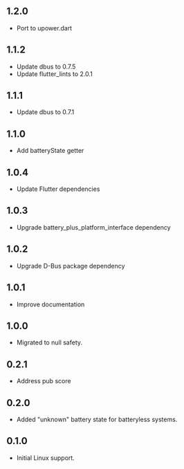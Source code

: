 ## 1.2.0

- Port to upower.dart

## 1.1.2

- Update dbus to 0.7.5
- Update flutter_lints to 2.0.1

## 1.1.1

- Update dbus to 0.7.1

## 1.1.0

- Add batteryState getter

## 1.0.4

- Update Flutter dependencies

## 1.0.3

- Upgrade battery_plus_platform_interface dependency

## 1.0.2

- Upgrade D-Bus package dependency

## 1.0.1

- Improve documentation

## 1.0.0

- Migrated to null safety.

## 0.2.1

- Address pub score

## 0.2.0

- Added "unknown" battery state for batteryless systems.

## 0.1.0

- Initial Linux support.
